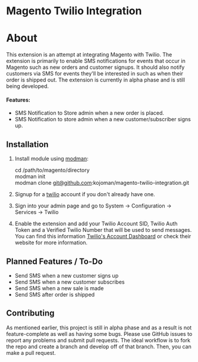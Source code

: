 # Magento Twilio Integration # 

# About

This extension is an attempt at integrating Magento with Twilio.  The extension is primarily to enable SMS notifications for events that occur in Magento such as new orders and customer signups.  It should also notify customers via SMS for events they'll be interested in such as when their order is shipped out.  The extension is currently in alpha phase and is still being developed.  

#### Features: ####
- SMS Notification to Store admin when a new order is placed.
- SMS Notification to store admin when a new customer/subscriber signs up.

## Installation ##

1. Install module using [modman](https://github.com/colinmollenhour/modman):
	
	cd /path/to/magento/directory  
	modman init  
	modman clone git@github.com:kojoman/magento-twilio-integration.git  

2. Signup for a [twilio](https://www.twilio.com/try-twilio) account if you don't already have one. 

3. Sign into your admin page and go to System -> Configuration -> Services -> Twilio 

4.  Enable the extension and add your Twilio Account SID, Twilio Auth Token and a Verified Twilio Number that will be used to send messages. You can find this information [Twilio's Account Dashboard](https://www.twilio.com/user/account) or check their website for more information.  


## Planned Features / To-Do ##

-  Send SMS when a new customer signs up
-  Send SMS when a new customer subscribes
-  Send SMS when a new sale is made
-  Send SMS after order is shipped

## Contributing 

As mentioned earlier, this project is still in alpha phase and as a result is not feature-complete as well as having some bugs.  Please use GitHub issues to report any problems and submit pull requests.  The ideal workflow is to fork the repo and create a branch and develop off of that branch.  Then, you can make a pull request.  